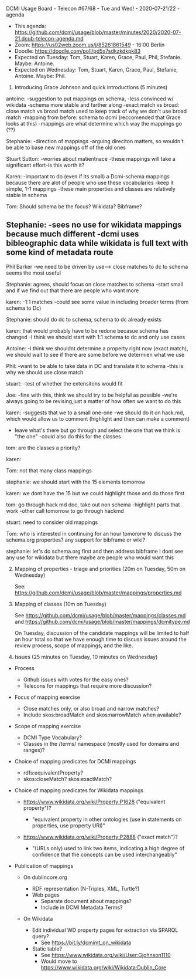 DCMI Usage Board - Telecon #67/68 - Tue and Wed! - 2020-07-21/22 - agenda
    
- This agenda: https://github.com/dcmi/usage/blob/master/minutes/2020/2020-07-21.dcub-telecon-agenda.md
- Zoom: https://us02web.zoom.us/j/85261861549 - 16:00 Berlin
- Doodle: https://doodle.com/poll/pd5x7sdkzkdkpk83
- Expected on Tuesday: Tom, Stuart, Karen, Grace, Paul, Phil, Stefanie. Maybe: Antoine.
- Expected on Wednesday: Tom, Stuart, Karen, Grace, Paul, Stefanie, Antoine. Maybe: Phil.


1. Introducing Grace Johnson and quick introductions (5 minutes)

antoine: 
-suggestion to put mappings on schema, 
-less convinced w/ wikidata
-schema more stable and farther along
-exact match vs broad: close match vs broad match used to keep track of why we don't use broad match
-mapping from before: schema to dcmi (reccomended that Grace looks at this) 
  -mappings are what determine which way the mappings go (??)
 
Stephanie: 
-direction of mappings
-arguing direciton matters, so wouldn't be able to base new mappings off of the old ones 

Stuart Sutton:
-worries about matientnace 
-these mappings will take a significant effort-is this worth it?

Karen:
-important to do (even if its small) a Dcmi-schema mappings because there are alot of people who use these vocabularies 
  -keep it simple, 1-1 mappings
-these main properties and classes are relatively stable in schema 

Tom: Should schema be the focus? Wikidata? Bibframe?

Stephanie: 
-sees no use for wikidata mappings because much different 
-dcmi uses bibleographic data while wikidata is full text with some kind of metadata route 
-

Phil Barker
-we need to be driven by use--> close matches to dc to schema seems the most useful 

Stephanie: agrees, should focus on close matches to schema 
-start small and if we find out that there are people who want more

karen: 
-1:1 matches 
-could see some value in including broader terms (from schema to Dc)

Stephanie: should do dc to schema, schema to dc already exists 

karen: that would probably have to be redone becasue schema has changed
-I think we should start with 1:1 schema to dc and only use cases 

Antoine: 
-I think we shouldnt determine a property right now (exact match), we should wait to see if there are some before we determien what we use 

Phil:
-want to be able to take data in DC and translate it to schema
-this is why we should use close match 

stuart: 
-test of whether the extensitons would fit

Joe: 
-fine with this, think we should try to be helpful as possible 
-we're always going to be revising,just a matter of how often we want to do this 

karen: 
-suggests that we to a small one-one 
-we should do it on hack.md, which would allow us to comment (highlight and then can make a comment)
- leave what's there but go through and select the one that we think is "the one"
-could also do this for the classes

tom: are the classes a priority?

karen: 

Tom: not that many class mappings 

stephanie: we should start with the 15 elements tomorrow 

karen: we dont have the 15 but we could highlight those and do those first

tom: go through hack md doc, take out non schema 
-highlight parts that work 
-other call tomorrow to go through hackmd 

stuart: need to consider old mappings 

Tom: who is interested in continuing for an hour tomororw to discuss the schema.org properties?
any support for bibframe or wiki?

stephanie: let's do schema.org first and then address bibframe
I dont see any use for wikidata but there maybe are people who would want this 


2. Mapping of properties - triage and priorities (20m on Tuesday, 50m on Wednesday)

   See: https://github.com/dcmi/usage/blob/master/mappings/properties.md

3. Mapping of classes (10m on Tuesday)

   See https://github.com/dcmi/usage/blob/master/mappings/classes.md and 
   https://github.com/dcmi/usage/blob/master/mappings/dcmitype.md

   On Tuesday, discussion of the candidate mappings will be limited to half an hour total so that we have enough time to discuss issues around the review process, scope of mappings, and the like.

4. Issues (25 minutes on Tuesday, 10 minutes on Wednesday)

- Process
  - Github issues with votes for the easy ones?
  - Telecons for mappings that require more discussion?

- Focus of mapping exercise
  - Close matches only, or also broad and narrow matches?
  - Include skos:broadMatch and skos:narrowMatch when available?

- Scope of mapping exercise
  - DCMI Type Vocabulary?
  - Classes in the /terms/ namespace (mostly used for domains and ranges)?

- Choice of mapping predicates for DCMI mappings
  - rdfs:equivalentProperty?
  - skos:closeMatch? skos:exactMatch?

- Choice of mapping predicates for Wikidata mappings
  - https://www.wikidata.org/wiki/Property:P1628 ("equivalent property")?
    - "equivalent property in other ontologies (use in statements on properties, use property URI)"

  - https://www.wikidata.org/wiki/Property:P2888 ("exact match")?
    - "(URLs only) used to link two items, indicating a high degree of confidence that the concepts can be used interchangeably"

- Publication of mappings
  - On dublincore.org
    - RDF representation (N-Triples, XML, Turtle?)
    - Web pages
      - Separate document about mappings?
      - Include in DCMI Metadata Terms?

  - On Wikidata
    - Edit individual WD property pages for extraction via SPARQL query?
      - See https://bit.ly/dcmimt_on_wikidata
    - Static table?
      - See https://www.wikidata.org/wiki/User:Gjohnson1110
      - Would move to https://www.wikidata.org/wiki/Wikidata:Dublin_Core

